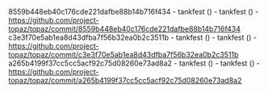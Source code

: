 8559b448eb40c176cde221dafbe88b14b716f434 - tankfest () - tankfest () - https://github.com/project-topaz/topaz/commit/8559b448eb40c176cde221dafbe88b14b716f434
c3e3f70e5ab1ea8d43dfba7f56b32ea0b2c3511b - tankfest () - tankfest () - https://github.com/project-topaz/topaz/commit/c3e3f70e5ab1ea8d43dfba7f56b32ea0b2c3511b
a265b4199f37cc5cc5acf92c75d08260e73ad8a2 - tankfest () - tankfest () - https://github.com/project-topaz/topaz/commit/a265b4199f37cc5cc5acf92c75d08260e73ad8a2
